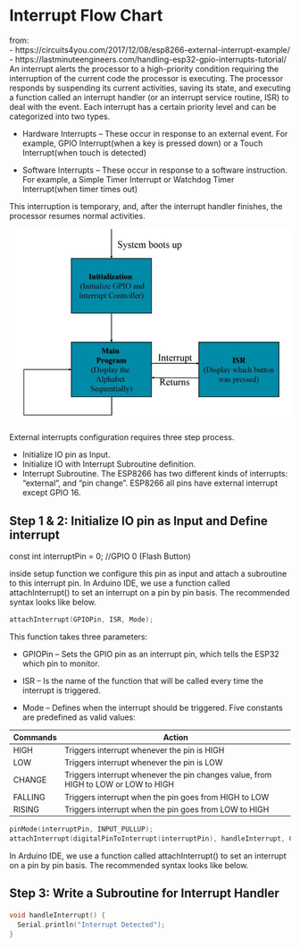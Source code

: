 <h1>Interrupt Flow Chart</h1>
from:<br/>
- https://circuits4you.com/2017/12/08/esp8266-external-interrupt-example/ <br/>
- https://lastminuteengineers.com/handling-esp32-gpio-interrupts-tutorial/
<br/>
An interrupt alerts the processor to a high-priority condition requiring the interruption of the current code the processor is executing. 
The processor responds by suspending its current activities, saving its state, and executing a function called an interrupt handler 
(or an interrupt service routine, ISR) to deal with the event.
 Each interrupt has a certain priority level and can be categorized into two types.

- Hardware Interrupts – These occur in response to an external event. For example, GPIO Interrupt(when a key is pressed down) or a 
Touch Interrupt(when touch is detected)

- Software Interrupts – These occur in response to a software instruction. For example, a Simple Timer Interrupt or Watchdog Timer 
Interrupt(when timer times out)

This interruption is temporary, and, after the interrupt handler finishes, the processor resumes normal activities.

![](Images/interrupt-01.jpg)

External interrupts configuration requires three step process.

- Initialize IO pin as Input.
- Initialize IO with Interrupt Subroutine definition.
- Interrupt Subroutine.
The ESP8266 has two different kinds of interrupts: “external”, and “pin change”. ESP8266 all pins have external interrupt except GPIO 16.

## Step 1 & 2: Initialize IO pin as Input and Define interrupt

const int interruptPin = 0; //GPIO 0 (Flash Button)

inside setup function we configure this pin as input and attach a subroutine to this interrupt pin.
In Arduino IDE, we use a function called attachInterrupt() to set an interrupt on a pin by pin basis. 
The recommended syntax looks like below.

```c++
attachInterrupt(GPIOPin, ISR, Mode);
```

This function takes three parameters:

- GPIOPin – Sets the GPIO pin as an interrupt pin, which tells the ESP32 which pin to monitor.

- ISR – Is the name of the function that will be called every time the interrupt is triggered.

- Mode – Defines when the interrupt should be triggered. Five constants are predefined as valid values:


| Commands | Action                                                       |
| -------- | ------------------------------------------------------------ |
| HIGH     | Triggers interrupt whenever the pin is HIGH                  |
| LOW      | Triggers interrupt whenever the pin is LOW                   |
| CHANGE   | Triggers interrupt whenever the pin changes value, from HIGH to LOW or LOW to HIGH |
| FALLING  | Triggers interrupt when the pin goes from HIGH to LOW        |
| RISING   | Triggers interrupt when the pin goes from LOW to HIGH        |

```c++
pinMode(interruptPin, INPUT_PULLUP);
attachInterrupt(digitalPinToInterrupt(interruptPin), handleInterrupt, CHANGE);
```

In Arduino IDE, we use a function called attachInterrupt() to set an interrupt on a pin by pin basis. 
The recommended syntax looks like below.



## Step 3: Write a Subroutine for Interrupt Handler

```c++
void handleInterrupt() {
  Serial.println("Interrupt Detected");
}
```


